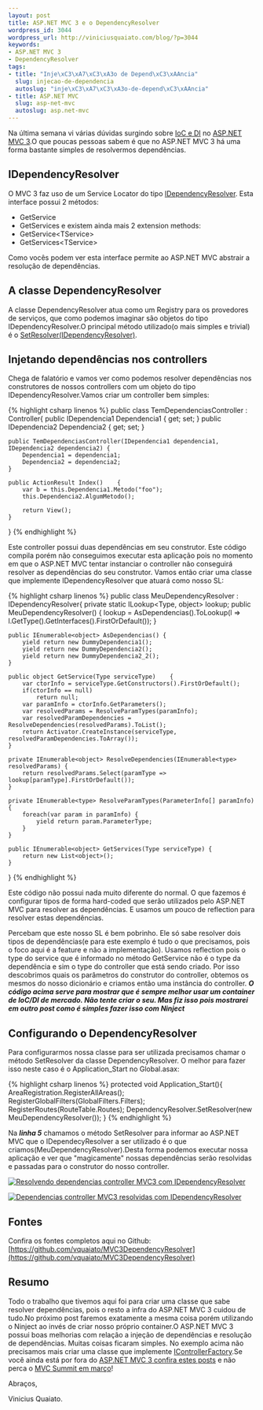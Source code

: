 ```yaml
---
layout: post
title: ASP.NET MVC 3 e o DependencyResolver
wordpress_id: 3044
wordpress_url: http://viniciusquaiato.com/blog/?p=3044
keywords:
- ASP.NET MVC 3
- DependencyResolver
tags:
- title: "Inje\xC3\xA7\xC3\xA3o de Depend\xC3\xAAncia"
  slug: injecao-de-dependencia
  autoslug: "inje\xC3\xA7\xC3\xA3o-de-depend\xC3\xAAncia"
- title: ASP.NET MVC
  slug: asp-net-mvc
  autoslug: asp.net-mvc
---
```

Na última semana vi várias dúvidas surgindo sobre [IoC e DI](http://viniciusquaiato.com/blog/wp-admin/edit-tags.php?action=edit&taxonomy=post_tag&post_type=post&tag_ID=27) no [ASP.NET MVC 3](http://viniciusquaiato.com/asp-net-mvc-3).O que poucas pessoas sabem é que no ASP.NET MVC 3 há uma forma bastante simples de resolvermos dependências.

## IDependencyResolver
O MVC 3 faz uso de um Service Locator do tipo [IDependencyResolver](http://msdn.microsoft.com/en-us/library/system.web.mvc.idependencyresolver(v=vs.98).aspx). Esta interface possui 2 métodos:


+ GetService
+ GetServices
e existem ainda mais 2 extension methods:
+ GetService&lt;TService&gt;
+ GetServices&lt;TService&gt;

Como vocês podem ver esta interface permite ao ASP.NET MVC abstrair a resolução de dependências.

## A classe DependencyResolver
A classe DependencyResolver atua como um Registry para os provedores de serviços, que como podemos imaginar são objetos do tipo IDependencyResolver.O principal método utilizado(o mais simples e trivial) é o [SetResolver(IDependencyResolver)](http://msdn.microsoft.com/en-us/library/gg401985(v=vs.98).aspx).

## Injetando dependências nos controllers
Chega de falatório e vamos ver como podemos resolver dependências nos construtores de nossos controllers com um objeto do tipo IDependencyResolver.Vamos criar um controller bem simples:

{% highlight csharp linenos %}
public class TemDependenciasController : Controller{
    public IDependencia1 Dependencia1 { get; set; }
    public IDependencia2 Dependencia2 { get; set; }

    public TemDependenciasController(IDependencia1 dependencia1, IDependencia2 dependencia2) {
        Dependencia1 = dependencia1;
        Dependencia2 = dependencia2;
    }

    public ActionResult Index()    {
        var b = this.Dependencia1.Metodo("foo");
        this.Dependencia2.AlgumMetodo();

        return View();
    }
}
{% endhighlight %}

Este controller possui duas dependências em seu construtor. Este código compila porém não conseguimos executar esta aplicação pois no momento em que o ASP.NET MVC tentar instanciar o controller não conseguirá resolver as dependências do seu construtor. Vamos então criar uma classe que implemente IDependencyResolver que atuará como nosso SL:

{% highlight csharp linenos %}
public class MeuDependencyResolver : IDependencyResolver{
    private static ILookup<Type, object> lookup;
    public MeuDependencyResolver()    {
        lookup = AsDependencias().ToLookup(l => l.GetType().GetInterfaces().FirstOrDefault());
    }

    public IEnumerable<object> AsDependencias() {
        yield return new DummyDependencia1();
        yield return new DummyDependencia2();
        yield return new DummyDependencia2_2();
    }

    public object GetService(Type serviceType)    {
        var ctorInfo = serviceType.GetConstructors().FirstOrDefault();
        if(ctorInfo == null)
            return null;
        var paramInfo = ctorInfo.GetParameters();
        var resolvedParams = ResolveParamTypes(paramInfo);
        var resolvedParamDependencies = ResolveDependencies(resolvedParams).ToList();
        return Activator.CreateInstance(serviceType, resolvedParamDependencies.ToArray());
    }

    private IEnumerable<object> ResolveDependencies(IEnumerable<type> resolvedParams) {
        return resolvedParams.Select(paramType => lookup[paramType].FirstOrDefault());
    }

    private IEnumerable<type> ResolveParamTypes(ParameterInfo[] paramInfo) {
        foreach(var param in paramInfo) {
            yield return param.ParameterType;
        }
    }

    public IEnumerable<object> GetServices(Type serviceType) {
        return new List<object>();
    }
}
{% endhighlight %}

Este código não possui nada muito diferente do normal. O que fazemos é configurar tipos de forma hard-coded que serão utilizados pelo ASP.NET MVC para resolver as dependências. E usamos um pouco de reflection para resolver estas dependências.

Percebam que este nosso SL é bem pobrinho. Ele só sabe resolver dois tipos de dependências(e para este exemplo é tudo o que precisamos, pois o foco aqui é a feature e não a implementação). Usamos reflection pois o type do service que é informado no método GetService não é o type da dependência e sim o type do controller que está sendo criado. Por isso descobrimos quais os parâmetros do construtor do controller, obtemos os mesmos do nosso dicionário e criamos então uma instância do controller. ***O código acima serve para mostrar que é sempre melhor usar um container de IoC/DI de mercado. Não tente criar o seu. Mas fiz isso pois mostrarei em outro post como é simples fazer isso  com Ninject***

## Configurando o DependencyResolver
Para configurarmos nossa classe para ser utilizada precisamos chamar o método SetResolver da classe DependencyResolver. O melhor para fazer isso neste caso é o Application_Start no Global.asax:

{% highlight csharp linenos %}
protected void Application_Start(){
    AreaRegistration.RegisterAllAreas();
    RegisterGlobalFilters(GlobalFilters.Filters);
    RegisterRoutes(RouteTable.Routes);
    DependencyResolver.SetResolver(new MeuDependencyResolver());
}
{% endhighlight %}

Na **_linha 5_** chamamos o método SetResolver para informar ao ASP.NET MVC que o IDependecyResolver a ser utilizado é o que criamos(MeuDependencyResolver).Desta forma podemos executar nossa aplicação e ver que "magicamente" nossas dependências serão resolvidas e passadas para o construtor do nosso controller.

[![Resolvendo dependencias controller MVC3 com  IDependencyResolver](http://viniciusquaiato.com/images_posts/Resolvendo-dependencias-controller-IDependencyResolver-300x209.png "Resolvendo dependencias controller MVC3 com  IDependencyResolver")](http://viniciusquaiato.com/images_posts/Resolvendo-dependencias-controller-IDependencyResolver.png)

[![Dependencias controller MVC3 resolvidas com IDependencyResolver](http://viniciusquaiato.com/images_posts/Dependencias-controller-resolvidas-com-IDependencyResolver-300x196.png "Dependencias controller MVC3 resolvidas com IDependencyResolver")](http://viniciusquaiato.com/images_posts/Dependencias-controller-resolvidas-com-IDependencyResolver.png)

## Fontes
Confira os fontes completos aqui no Github: [https://github.com/vquaiato/MVC3DependencyResolver](https://github.com/vquaiato/MVC3DependencyResolver)

## Resumo
Todo o trabalho que tivemos aqui foi para criar uma classe que sabe resolver dependências, pois o resto a infra do ASP.NET MVC 3 cuidou de tudo.No próximo post faremos exatamente a mesma coisa porém utilizando o Ninject ao invés de criar nosso próprio container.O ASP.NET MVC 3 possui boas melhorias com relação a injeção de dependências e resolução de dependências. Muitas coisas ficaram simples. No exemplo acima não precisamos mais criar uma classe que implemente [IControllerFactory](http://msdn.microsoft.com/en-us/library/system.web.mvc.icontrollerfactory.aspx).Se você ainda está por fora do [ASP.NET MVC 3 confira estes posts](http://viniciusquaiato.com/blog/asp-net-mvc-3/) e não perca o [MVC Summit em março](http://mvcsummit.net)!

Abraços,

Vinicius Quaiato.
